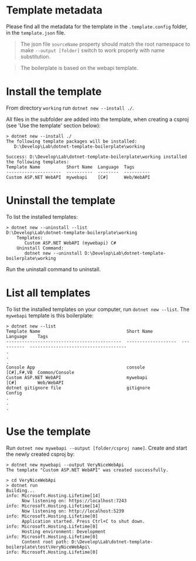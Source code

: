 # Template metadata
Please find all the metadata for the template in the `.template.config` folder, in the `template.json` file.
> The json file `sourceName` property should match the root namespace to make `--output [folder]` switch to work properly with name substitution.

> The boilerplate is based on the webapi template.

# Install the template
From directory `working` run `dotnet new --install ./`. 

All files in the subfolder are added into the template, when creating a csproj (see 'Use the template' section below):  

```
> dotnet new --install ./
The following template packages will be installed:
   D:\Develop\Lab\dotnet-template-boilerplate\working

Success: D:\Develop\Lab\dotnet-template-boilerplate\working installed the following templates:
Template Name          Short Name  Language  Tags
---------------------  ----------  --------  ----------
Custom ASP.NET WebAPI  mywebapi    [C#]      Web/WebAPI
```

# Uninstall the template
To list the installed templates:

```
> dotnet new --uninstall --list
D:\Develop\Lab\dotnet-template-boilerplate\working
    Templates:
       Custom ASP.NET WebAPI (mywebapi) C#
    Uninstall Command:
       dotnet new --uninstall D:\Develop\Lab\dotnet-template-boilerplate\working
```
Run the uninstall command to uninstall.

# List all templates
To list the installed templates on your computer, run `dotnet new --list`. The `mywebapi` template is this boilerplate:

```
> dotnet new --list
Template Name                                 Short Name           Language    Tags
--------------------------------------------  -------------------  ----------  -------------------------------------
.
.
.
Console App                                   console              [C#],F#,VB  Common/Console
Custom ASP.NET WebAPI                         mywebapi             [C#]        Web/WebAPI
dotnet gitignore file                         gitignore                        Config
.
.
.
```

# Use the template
Run `dotnet new mywebapi --output [folder/csproj name]`. Create and start the newly created csproj by:
```
> dotnet new mywebapi --output VeryNiceWebApi
The template "Custom ASP.NET WebAPI" was created successfully.

> cd VeryNiceWebApi
> dotnet run
Building...
info: Microsoft.Hosting.Lifetime[14]
      Now listening on: https://localhost:7243
info: Microsoft.Hosting.Lifetime[14]
      Now listening on: http://localhost:5239
info: Microsoft.Hosting.Lifetime[0]
      Application started. Press Ctrl+C to shut down.
info: Microsoft.Hosting.Lifetime[0]
      Hosting environment: Development
info: Microsoft.Hosting.Lifetime[0]
      Content root path: D:\Develop\Lab\dotnet-template-boilerplate\test\VeryNiceWebApi\
info: Microsoft.Hosting.Lifetime[0]
```

